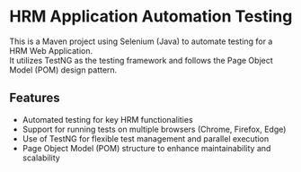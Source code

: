 # HRM Application Automation Testing

This is a Maven project using Selenium (Java) to automate testing for a HRM Web Application.  
It utilizes TestNG as the testing framework and follows the Page Object Model (POM) design pattern.

## Features

- Automated testing for key HRM functionalities
- Support for running tests on multiple browsers (Chrome, Firefox, Edge)
- Use of TestNG for flexible test management and parallel execution
- Page Object Model (POM) structure to enhance maintainability and scalability
